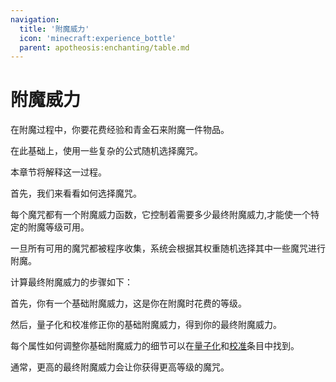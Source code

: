 ```yaml
---
navigation:
  title: '附魔威力'
  icon: 'minecraft:experience_bottle'
  parent: apotheosis:enchanting/table.md
---
```


# 附魔威力

在附魔过程中，你要花费经验和青金石来附魔一件物品。

在此基础上，使用一些复杂的公式随机选择魔咒。

本章节将解释这一过程。

首先，我们来看看如何选择魔咒。

每个魔咒都有一个<Color id="dark_purple">附魔威力函数</Color>，它控制着需要多少<Color id="dark_purple">最终附魔威力</Color>,才能使一个特定的附魔等级可用。

一旦所有可用的魔咒都被程序收集，系统会根据其权重随机选择其中一些魔咒进行附魔。

计算<Color id="dark_purple">最终附魔威力</Color>的步骤如下：

首先，你有一个<Color id="gold">基础附魔威力</Color>，这是你在附魔时花费的等级。

然后，<Color id="red">量子化</Color>和校准修正你的<Color id="gold">基础附魔威力</Color>，得到你的<Color id="dark_purple">最终附魔威力</Color>。

每个属性如何调整你<Color id="gold">基础附魔威力</Color>的细节可以在[<Color id="red">量子化</Color>](./stats.md#quanta)和[校准](./stats.md#rectification)条目中找到。

通常，更高的<Color id="dark_purple">最终附魔威力</Color>会让你获得更高等级的魔咒。
